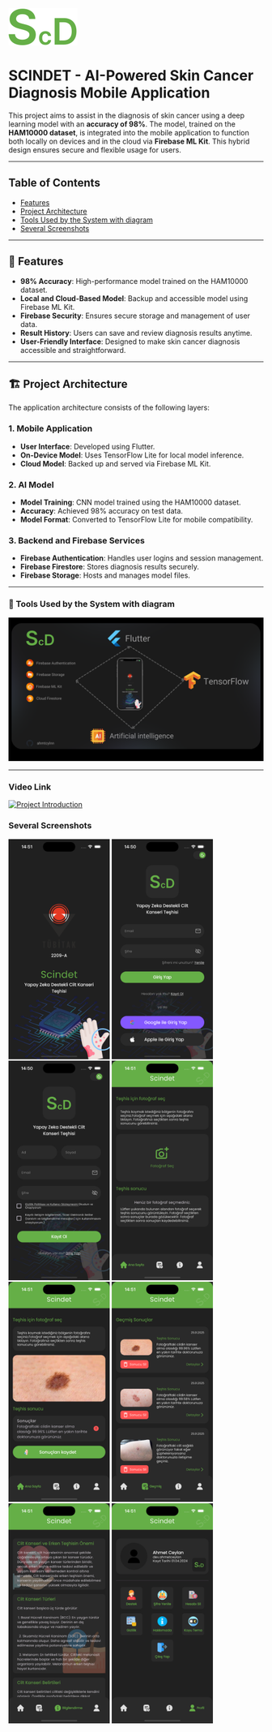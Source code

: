 ![Scindet Brand](assets/icons/ScD.svg)

# SCINDET - AI-Powered Skin Cancer Diagnosis Mobile Application

This project aims to assist in the diagnosis of skin cancer using a deep learning model with an **accuracy of 98%**. The model, trained on the **HAM10000 dataset**, is integrated into the mobile application to function both locally on devices and in the cloud via **Firebase ML Kit**. This hybrid design ensures secure and flexible usage for users.

---

## Table of Contents
- [Features](#features)
- [Project Architecture](#project-architecture)
- [Tools Used by the System with diagram](#technologies-used)
- [Several Screenshots](#several-screenshots)

---

## 🚀 Features

- **98% Accuracy**: High-performance model trained on the HAM10000 dataset.
- **Local and Cloud-Based Model**: Backup and accessible model using Firebase ML Kit.
- **Firebase Security**: Ensures secure storage and management of user data.
- **Result History**: Users can save and review diagnosis results anytime.
- **User-Friendly Interface**: Designed to make skin cancer diagnosis accessible and straightforward.

---

## 🏗️ Project Architecture

The application architecture consists of the following layers:

### 1. **Mobile Application**
- **User Interface**: Developed using Flutter.
- **On-Device Model**: Uses TensorFlow Lite for local model inference.
- **Cloud Model**: Backed up and served via Firebase ML Kit.

### 2. **AI Model**
- **Model Training**: CNN model trained using the HAM10000 dataset.
- **Accuracy**: Achieved 98% accuracy on test data.
- **Model Format**: Converted to TensorFlow Lite for mobile compatibility.

### 3. **Backend and Firebase Services**
- **Firebase Authentication**: Handles user logins and session management.
- **Firebase Firestore**: Stores diagnosis results securely.
- **Firebase Storage**: Hosts and manages model files.

---

### 🔧 Tools Used by the System with diagram

![Tools Used by the System with diagram](assets/images/scindet_system.png)

---

###  Video Link
[![Project Introduction](https://img.youtube.com/vi/H0PaGiWOfsY/maxresdefault.jpg)](https://youtu.be/H0PaGiWOfsY)

### Several Screenshots

<p>
 <img src="assets/images/1.png" alt="EzPara Screenshot" width="200"/>
  <img src="assets/images/2.png" alt="EzPara Screenshot" width="200"/>
  <img src="assets/images/3.png" alt="EzPara Screenshot" width="200"/>
  <img src="assets/images/4.png" alt="EzPara Screenshot" width="200"/>
  <img src="assets/images/5.png" alt="EzPara Screenshot" width="200"/>
  <img src="assets/images/6.png" alt="EzPara Screenshot" width="200"/>
  <img src="assets/images/7.png" alt="EzPara Screenshot" width="200"/>
  <img src="assets/images/8.png" alt="EzPara Screenshot" width="200"/>
</p>